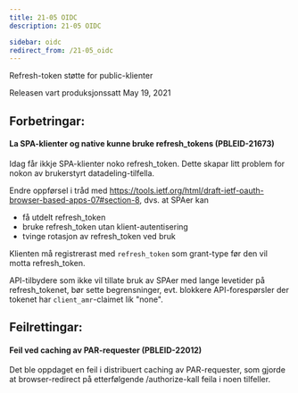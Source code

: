 ```yaml
---
title: 21-05 OIDC
description: 21-05 OIDC

sidebar: oidc
redirect_from: /21-05_oidc
---
```



Refresh-token støtte for public-klienter



Releasen vart produksjonssatt May 19, 2021

## Forbetringar:

#### La SPA-klienter og native kunne bruke refresh_tokens (PBLEID-21673)

Idag får ikkje SPA-klienter noko refresh_token.  Dette skapar litt problem for nokon av brukerstyrt datadeling-tilfella.

Endre oppførsel i tråd med https://tools.ietf.org/html/draft-ietf-oauth-browser-based-apps-07#section-8, dvs. at SPAer kan
- få utdelt refresh_token
- bruke refresh_token utan klient-autentisering
- tvinge rotasjon av refresh_token ved bruk

Klienten må registrerast med `refresh_token` som grant-type før den vil motta refresh_token.


API-tilbydere som ikke vil tillate bruk av SPAer med lange levetider på refresh_tokenet, bør sette begrensninger, evt. blokkere API-forespørsler der tokenet har `client_amr`-claimet lik "none".

## Feilrettingar:

#### Feil ved caching av PAR-requester (PBLEID-22012)

Det ble oppdaget en feil i distribuert caching av PAR-requester, som gjorde at browser-redirect på etterfølgende /authorize-kall feila i noen tilfeller.
